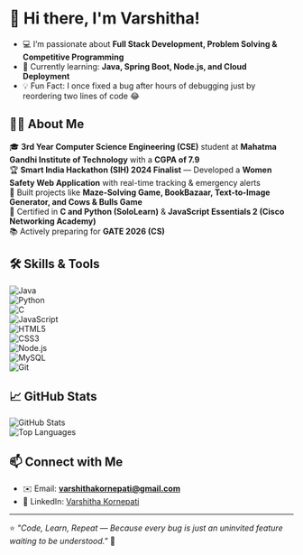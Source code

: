 # 👋 Hi there, I'm Varshitha!  
- 💻 I’m passionate about **Full Stack Development, Problem Solving & Competitive Programming**  
- 🌱 Currently learning: **Java, Spring Boot, Node.js, and Cloud Deployment**  
- 💡 Fun Fact: I once fixed a bug after hours of debugging just by reordering two lines of code 😂  

## 🧑‍💻 About Me  
🎓 **3rd Year Computer Science Engineering (CSE)** student at **Mahatma Gandhi Institute of Technology** with a **CGPA of 7.9**  
🏆 **Smart India Hackathon (SIH) 2024 Finalist** — Developed a **Women Safety Web Application** with real-time tracking & emergency alerts  
💼 Built projects like **Maze-Solving Game, BookBazaar, Text-to-Image Generator, and Cows & Bulls Game**  
📜 Certified in **C and Python (SoloLearn)** & **JavaScript Essentials 2 (Cisco Networking Academy)**  
📚 Actively preparing for **GATE 2026 (CS)**  

## 🛠️ Skills & Tools  
![Java](https://img.shields.io/badge/Java-ED8B00?style=for-the-badge&logo=java&logoColor=white)  
![Python](https://img.shields.io/badge/Python-3776AB?style=for-the-badge&logo=python&logoColor=white)  
![C](https://img.shields.io/badge/C-A8B9CC?style=for-the-badge&logo=c&logoColor=black)  
![JavaScript](https://img.shields.io/badge/JavaScript-F7DF1E?style=for-the-badge&logo=javascript&logoColor=black)  
![HTML5](https://img.shields.io/badge/HTML5-E34F26?style=for-the-badge&logo=html5&logoColor=white)  
![CSS3](https://img.shields.io/badge/CSS3-1572B6?style=for-the-badge&logo=css3&logoColor=white)  
![Node.js](https://img.shields.io/badge/Node.js-339933?style=for-the-badge&logo=node.js&logoColor=white)  
![MySQL](https://img.shields.io/badge/MySQL-4479A1?style=for-the-badge&logo=mysql&logoColor=white)  
![Git](https://img.shields.io/badge/Git-F05032?style=for-the-badge&logo=git&logoColor=white)  

## 📈 GitHub Stats  
![GitHub Stats](https://github-readme-stats.vercel.app/api?username=Varshitha-567&show_icons=true&theme=radical)  
![Top Languages](https://github-readme-stats.vercel.app/api/top-langs/?username=Varshitha-567&layout=compact)  

## 📫 Connect with Me  
- ✉️ Email: **varshithakornepati@gmail.com**  
- 🔗 LinkedIn: [Varshitha Kornepati](https://linkedin.com/in/varshitha-kornepati)  

---
⭐ _"Code, Learn, Repeat — Because every bug is just an uninvited feature waiting to be understood."_ 🚀
